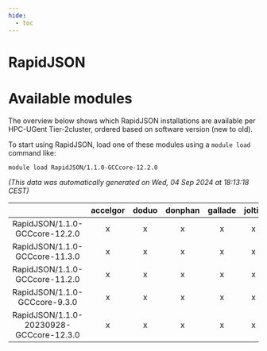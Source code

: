 ```yaml
---
hide:
  - toc
---
```


RapidJSON
=========

# Available modules


The overview below shows which RapidJSON installations are available per HPC-UGent Tier-2cluster, ordered based on software version (new to old).

To start using RapidJSON, load one of these modules using a `module load` command like:

```shell
module load RapidJSON/1.1.0-GCCcore-12.2.0
```

*(This data was automatically generated on Wed, 04 Sep 2024 at 18:13:18 CEST)*  

| |accelgor|doduo|donphan|gallade|joltik|shinx|skitty|
| :---: | :---: | :---: | :---: | :---: | :---: | :---: | :---: |
|RapidJSON/1.1.0-GCCcore-12.2.0|x|x|x|x|x|-|x|
|RapidJSON/1.1.0-GCCcore-11.3.0|x|x|x|x|x|-|x|
|RapidJSON/1.1.0-GCCcore-11.2.0|x|x|x|x|x|-|x|
|RapidJSON/1.1.0-GCCcore-9.3.0|x|x|x|x|x|-|x|
|RapidJSON/1.1.0-20230928-GCCcore-12.3.0|x|x|x|x|x|x|x|
